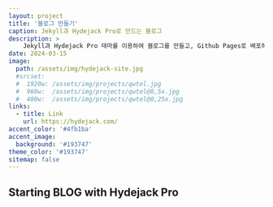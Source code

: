 ```yaml
---
layout: project
title: '블로그 만들기'
caption: Jekyll과 Hydejack Pro로 만드는 블로그 
description: >
    Jekyll과 Hydejack Pro 테마를 이용하여 블로그를 만들고, Github Pages로 배포하기.
date: 2024-03-15
image: 
  path: /assets/img/hydejack-site.jpg
  #srcset: 
  #  1920w: /assets/img/projects/qwtel.jpg
  #  960w:  /assets/img/projects/qwtel@0,5x.jpg
  #  480w:  /assets/img/projects/qwtel@0,25x.jpg
links:
  - title: Link
    url: https://hydejack.com/
accent_color: '#4fb1ba'
accent_image:
  background: '#193747'
theme_color: '#193747'
sitemap: false
---
```


## Starting BLOG with Hydejack Pro


